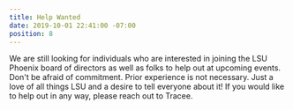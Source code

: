 ```yaml
---
title: Help Wanted
date: 2019-10-01 22:41:00 -07:00
position: 8
---
```


We are still looking for individuals who are interested in joining the LSU Phoenix board of directors as well as folks to help out at upcoming events. Don't be afraid of commitment.  Prior experience is not necessary. Just a love of all things LSU and a desire to tell everyone about it! If you would like to help out in any way, please reach out to Tracee.